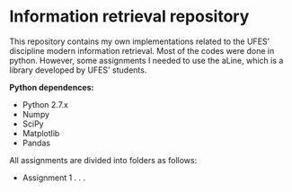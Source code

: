 # Information retrieval repository
This repository contains my own implementations related to the UFES' discipline modern information retrieval. Most of the codes were done in python. However, some assignments I needed to use the aLine, which is a library developed by UFES' students.

**Python dependences:**
* Python 2.7.x
* Numpy
* SciPy
* Matplotlib
* Pandas


All assignments are divided into folders as follows:
* Assignment 1
.
.
.
